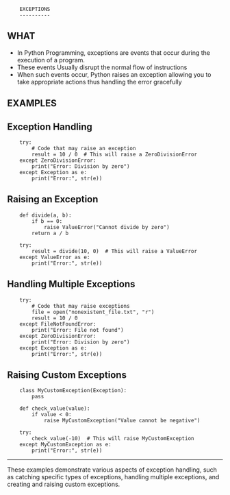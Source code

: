         EXCEPTIONS
        ----------

WHAT
---

- In Python Programming, exceptions are events that occur during the execution of a program.
- These events Usually disrupt the normal flow of instructions
- When such events occur, Python raises an exception allowing you to take appropriate actions thus handling the error gracefully

EXAMPLES
-------

Exception Handling
------------------

        try:
            # Code that may raise an exception
            result = 10 / 0  # This will raise a ZeroDivisionError
        except ZeroDivisionError:
            print("Error: Division by zero")
        except Exception as e:
            print("Error:", str(e))


Raising an Exception
--------------------

        def divide(a, b):
            if b == 0:
                raise ValueError("Cannot divide by zero")
            return a / b

        try:
            result = divide(10, 0)  # This will raise a ValueError
        except ValueError as e:
            print("Error:", str(e))


Handling Multiple Exceptions
----------------------------

        try:
            # Code that may raise exceptions
            file = open("nonexistent_file.txt", "r")
            result = 10 / 0
        except FileNotFoundError:
            print("Error: File not found")
        except ZeroDivisionError:
            print("Error: Division by zero")
        except Exception as e:
            print("Error:", str(e))


Raising Custom Exceptions
-------------------------

        class MyCustomException(Exception):
            pass

        def check_value(value):
            if value < 0:
                raise MyCustomException("Value cannot be negative")

        try:
            check_value(-10)  # This will raise MyCustomException
        except MyCustomException as e:
            print("Error:", str(e))


------------------------------------

These examples demonstrate various aspects of exception handling, such as catching specific types of exceptions, handling multiple exceptions, and creating and raising custom exceptions.


